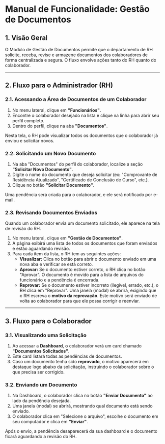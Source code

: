 # Manual de Funcionalidade: Gestão de Documentos

## 1. Visão Geral

O Módulo de Gestão de Documentos permite que o departamento de RH solicite, receba, revise e armazene documentos dos colaboradores de forma centralizada e segura. O fluxo envolve ações tanto do RH quanto do colaborador.

---

## 2. Fluxo para o Administrador (RH)

### 2.1. Acessando a Área de Documentos de um Colaborador

1.  No menu lateral, clique em **"Funcionários"**.
2.  Encontre o colaborador desejado na lista e clique na linha para abrir seu perfil completo.
3.  Dentro do perfil, clique na aba **"Documentos"**.

Nesta tela, o RH pode visualizar todos os documentos que o colaborador já enviou e solicitar novos.

### 2.2. Solicitando um Novo Documento

1.  Na aba "Documentos" do perfil do colaborador, localize a seção **"Solicitar Novo Documento"**.
2.  Digite o nome do documento que deseja solicitar (ex: "Comprovante de Residência Atualizado", "Certificado de Conclusão de Curso", etc.).
3.  Clique no botão **"Solicitar Documento"**.

Uma pendência será criada para o colaborador, e ele será notificado por e-mail.

### 2.3. Revisando Documentos Enviados

Quando um colaborador envia um documento solicitado, ele aparece na tela de revisão do RH.

1.  No menu lateral, clique em **"Gestão de Documentos"**.
2.  A página exibirá uma lista de todos os documentos que foram enviados e estão aguardando revisão.
3.  Para cada item da lista, o RH tem as seguintes ações:
    - **Visualizar:** Clica no botão para abrir o documento enviado em uma nova aba e verificar se está correto.
    - **Aprovar:** Se o documento estiver correto, o RH clica no botão "Aprovar". O documento é movido para a lista de arquivos do funcionário e a pendência é encerrada.
    - **Reprovar:** Se o documento estiver incorreto (ilegível, errado, etc.), o RH clica em "Reprovar". Uma janela (modal) se abrirá, exigindo que o RH escreva o **motivo da reprovação**. Este motivo será enviado de volta ao colaborador para que ele possa corrigir e reenviar.

---

## 3. Fluxo para o Colaborador

### 3.1. Visualizando uma Solicitação

1.  Ao acessar a **Dashboard**, o colaborador verá um card chamado **"Documentos Solicitados"**.
2.  Este card listará todas as pendências de documentos.
3.  Caso um documento tenha sido **reprovado**, o motivo aparecerá em destaque logo abaixo da solicitação, instruindo o colaborador sobre o que precisa ser corrigido.

### 3.2. Enviando um Documento

1.  Na Dashboard, o colaborador clica no botão **"Enviar Documento"** ao lado da pendência desejada.
2.  Uma janela (modal) se abrirá, mostrando qual documento está sendo enviado.
3.  O colaborador clica em "Selecione o arquivo", escolhe o documento em seu computador e clica em **"Enviar"**.

Após o envio, a pendência desaparecerá da sua dashboard e o documento ficará aguardando a revisão do RH.
